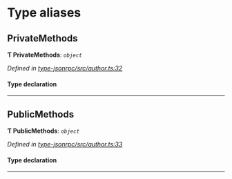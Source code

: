 

# Type aliases

<a id="privatemethods"></a>

##  PrivateMethods

**Ƭ PrivateMethods**: *`object`*

*Defined in [type-jsonrpc/src/author.ts:32](https://github.com/polkadot-js/api/blob/ef78f2a/packages/type-jsonrpc/src/author.ts#L32)*

#### Type declaration

[index: `string`]: [CreateItemOptions](_type_params_src_types_d_.md#createitemoptions)

___
<a id="publicmethods"></a>

##  PublicMethods

**Ƭ PublicMethods**: *`object`*

*Defined in [type-jsonrpc/src/author.ts:33](https://github.com/polkadot-js/api/blob/ef78f2a/packages/type-jsonrpc/src/author.ts#L33)*

#### Type declaration

[index: `string`]: [CreateItemOptions](_type_params_src_types_d_.md#createitemoptions)

___

